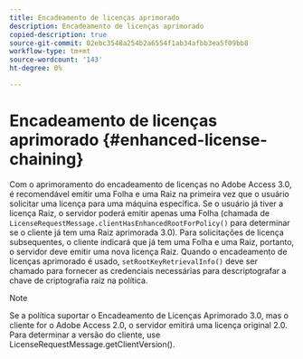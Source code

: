```yaml
---
title: Encadeamento de licenças aprimorado
description: Encadeamento de licenças aprimorado
copied-description: true
source-git-commit: 02ebc3548a254b2a6554f1ab34afbb3ea5f09bb8
workflow-type: tm+mt
source-wordcount: '143'
ht-degree: 0%

---
```


# Encadeamento de licenças aprimorado {#enhanced-license-chaining}

Com o aprimoramento do encadeamento de licenças no Adobe Access 3.0, é recomendável emitir uma Folha e uma Raiz na primeira vez que o usuário solicitar uma licença para uma máquina específica. Se o usuário já tiver a licença Raiz, o servidor poderá emitir apenas uma Folha (chamada de `LicenseRequestMessage.clientHasEnhancedRootForPolicy()` para determinar se o cliente já tem uma Raiz aprimorada 3.0). Para solicitações de licença subsequentes, o cliente indicará que já tem uma Folha e uma Raiz, portanto, o servidor deve emitir uma nova licença Raiz. Quando o encadeamento de licenças aprimorado é usado, `setRootKeyRetrievalInfo()` deve ser chamado para fornecer as credenciais necessárias para descriptografar a chave de criptografia raiz na política.

>[!NOTE]
>
>Se a política suportar o Encadeamento de Licenças Aprimorado 3.0, mas o cliente for o Adobe Access 2.0, o servidor emitirá uma licença original 2.0. Para determinar a versão do cliente, use LicenseRequestMessage.getClientVersion().
